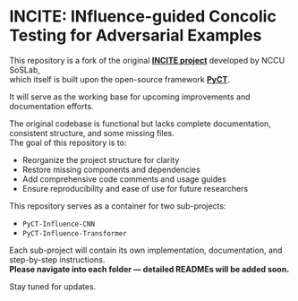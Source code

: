 # INCITE: INfluence-guided Concolic Testing for Adversarial Examples

This repository is a fork of the original **[INCITE project](https://github.com/nccu-soslab/incite)** developed by NCCU SoSLab,  
which itself is built upon the open-source framework **[PyCT](https://github.com/alan23273850/PyCT)**.

It will serve as the working base for upcoming improvements and documentation efforts.

The original codebase is functional but lacks complete documentation, consistent structure, and some missing files.  
The goal of this repository is to:

- Reorganize the project structure for clarity  
- Restore missing components and dependencies  
- Add comprehensive code comments and usage guides  
- Ensure reproducibility and ease of use for future researchers  

This repository serves as a container for two sub-projects:
- `PyCT-Influence-CNN`
- `PyCT-Influence-Transformer`

Each sub-project will contain its own implementation, documentation, and step-by-step instructions.  
**Please navigate into each folder — detailed READMEs will be added soon.**

Stay tuned for updates.